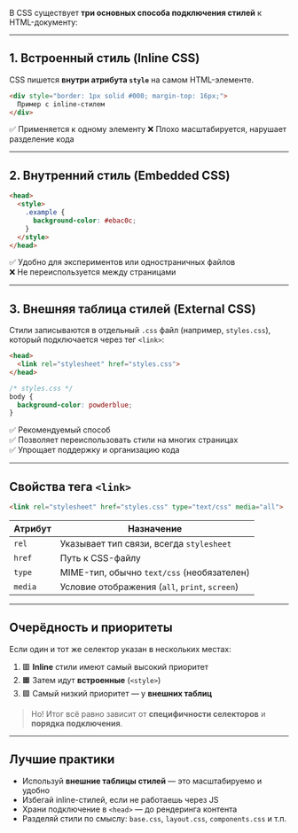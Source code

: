 В CSS существует **три основных способа подключения стилей** к HTML-документу:

---

## 1. Встроенный стиль (Inline CSS)

CSS пишется **внутри атрибута `style`** на самом HTML-элементе.

```html
<div style="border: 1px solid #000; margin-top: 16px;">
  Пример с inline-стилем
</div>
```
✅ Применяется к одному элементу
❌ Плохо масштабируется, нарушает разделение кода

---
## 2. Внутренний стиль (Embedded CSS)

``` HTML
<head>
  <style>
    .example {
      background-color: #ebac0c;
    }
  </style>
</head>
```
✅ Удобно для экспериментов или одностраничных файлов  
❌ Не переиспользуется между страницами

---
## 3. Внешняя таблица стилей (External CSS)

Стили записываются в отдельный `.css` файл (например, `styles.css`), который подключается через тег `<link>`:
``` html
<head>
  <link rel="stylesheet" href="styles.css">
</head>
```

```css
/* styles.css */
body {
  background-color: powderblue;
}
```

✅ Рекомендуемый способ  
✅ Позволяет переиспользовать стили на многих страницах  
✅ Упрощает поддержку и организацию кода

---
## Свойства тега `<link>`
``` HTML
<link rel="stylesheet" href="styles.css" type="text/css" media="all">
```

|Атрибут|Назначение|
|---|---|
|`rel`|Указывает тип связи, всегда `stylesheet`|
|`href`|Путь к CSS-файлу|
|`type`|MIME-тип, обычно `text/css` (необязателен)|
|`media`|Условие отображения (`all`, `print`, `screen`)|

---
## Очерёдность и приоритеты

Если один и тот же селектор указан в нескольких местах:

1. 🟥 **Inline** стили имеют самый высокий приоритет
2. 🟧 Затем идут **встроенные** (`<style>`)
3. 🟩 Самый низкий приоритет — у **внешних таблиц**

> Но! Итог всё равно зависит от **специфичности селекторов** и **порядка подключения**.

---
##  Лучшие практики

- Используй **внешние таблицы стилей** — это масштабируемо и удобно
- Избегай inline-стилей, если не работаешь через JS
- Храни подключение в `<head>` — до рендеринга контента
- Разделяй стили по смыслу: `base.css`, `layout.css`, `components.css` и т.п.